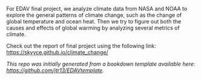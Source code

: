 For EDAV final project, we analyze climate data from NASA and NOAA to explore the general patterns of climate change, such as the change of global temperature and ocean heat. Then we try to figure out both the causes and effects of global warming by analyzing several metrics of climate.

Check out the report of final project using the following link:
https://skyyce.github.io/climate_change/


*This repo was initially generated from a bookdown template available here: https://github.com/jtr13/EDAVtemplate.*	



